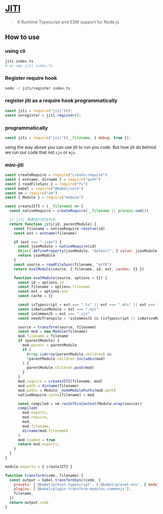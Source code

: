 # [JITI](https://github.com/unjs/jiti)

> A Runtime Typescript and ESM support for Node.js

## How to use

### using cli

```bash
jiti index.ts
# or npx jiti index.ts
```

### Register require hook

```bash
node -r jiti/register index.ts
```

### register jiti as a require hook programmatically

```javascript
const jiti = require("jiti")();
const unregister = jiti.register();
```

### programmatically

```javascript
const jiti = require("jiti")(__filename, { debug: true });
```

using the way above you can use jiti to run you code. But how jiti do behind we run our code
that not `cjs` or `mjs`.

### mini-jiti

```javascript
const createRequire = require("create-require")
const { extname, dirname } = require("path")
const { readFileSync } = require("fs")
const babel = require("@babel/core")
const vm = require("vm")
const { Module } = require("module")

const createJITI = (__filename) => {
  const nativeRequire = createRequire(__filename || process.cwd())

  // jiti 需要执行的文件名
  return function jiti(id, parentModule) {
    const filename = nativeRequire.resolve(id)
    const ext = extname(filename)

    if (ext === ".json") {
      const jsonModule = nativeRequire(id)
      Object.defineProperty(jsonModule, "default", { value: jsonModule })
      return jsonModule
    }
    const source = readFileSync(filename, "utf8")
    return evalModule(source, { filename, id, ext, caches: {} })

    function evalModule(source, options = {}) {
      const id = options.id
      const filename = options.filename
      const ext = options.ext
      const cache = {}

      const isTypescript = ext === ".ts" || ext === ".mts" || ext === ".cts"
      const isNativeModule = ext === ".mjs"
      const isCommonJS = ext === ".cjs"
      const needsTranspile = !isCommonJS && (isTypescript || isNativeModule)

      source = transform(source, filename)
      const mod = new Module(filename)
      mod.filename = filename
      if (parentModule) {
        mod.parent = parentModule
        if (
          Array.isArray(parentModule.children) &&
          !parentModule.children.includes(mod)
        ) {
          parentModule.children.push(mod)
        }
      }
      mod.require = createJITI(filename, mod)
      mod.path = dirname(filename)
      mod.paths = Module._nodeModulePaths(mod.path)
      nativeRequire.cache[filename] = mod

      const compiled = vm.runInThisContext(Module.wrap(source))
      compiled(
        mod.exports,
        mod.require,
        mod,
        mod.filename,
        dirname(mod.filename)
      )
      mod.loaded = true
      return mod.exports;
    }
  }
}

module.exports = { createJITI }

function transform(code, filename) {
  const output = babel.transformSync(code, {
    presets: ['@babel/preset-typescript', ['@babel/preset-env', { modules: 'commonjs' }]],
    plugins: ['@babel/plugin-transform-modules-commonjs'],
    filename,
  })
  return output.code
}

```
